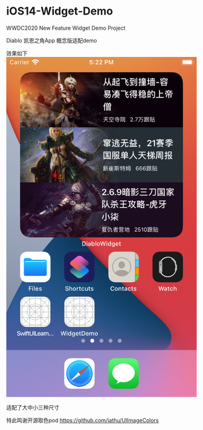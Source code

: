 # iOS14-Widget-Demo
WWDC2020 New Feature Widget Demo Project

Diablo 凯恩之角App 概念版适配demo

效果如下
![image](https://github.com/jerryliurui/iOS14-Widget-Demo/blob/master/images/Simulator%20Screen%20Shot%20-%20iPhone%20SE%20(2nd%20generation)%20-%202020-08-03%20at%2017.22.35.png)

适配了大中小三种尺寸

特此鸣谢开源取色pod https://github.com/jathu/UIImageColors
